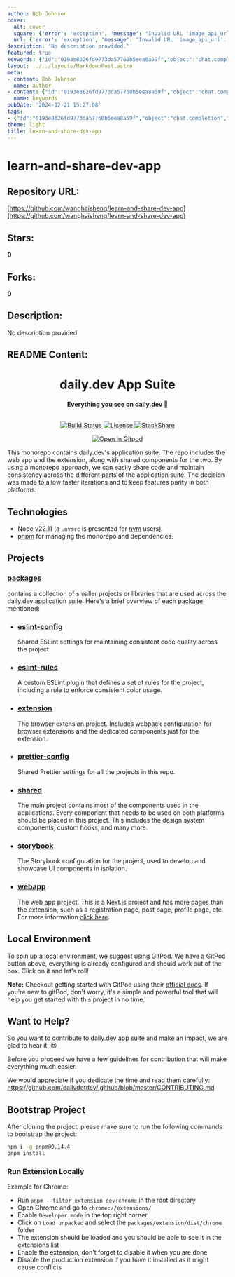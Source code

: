 ```yaml
---
author: Bob Johnson
cover:
  alt: cover
  square: {'error': 'exception', 'message': "Invalid URL 'image_api_url': No scheme supplied. Perhaps you meant https://image_api_url?"}
  url: {'error': 'exception', 'message': "Invalid URL 'image_api_url': No scheme supplied. Perhaps you meant https://image_api_url?"}
description: 'No description provided.'
featured: true
keywords: {"id":"0193e8626fd9773da57760b5eea8a59f","object":"chat.completion","created":1734770585,"model":"Qwen/Qwen2.5-7B-Instruct","choices":[{"index":0,"message":{"role":"assistant","content":"### Keywords\n- daily.dev\n- app suite\n- monorepo\n- web app\n- browser extension\n- shared components\n- build status\n- license\n- stack share\n- gitpod\n- node.js\n- pnpm\n- eslint\n- prettier\n- storybook\n- next.js\n- contribution guidelines\n- open source\n\n### Tags\n- Project Management\n- Open Source\n- Development Tools\n- Web Development\n- Browser Extensions\n- Code Quality\n- Consistency\n- Monorepo Architecture\n- Continuous Integration\n- Contribution Guidelines\n- Local Development\n- Tech Stack\n- Code Sharing"},"finish_reason":"stop"}],"usage":{"prompt_tokens":1184,"completion_tokens":130,"total_tokens":1314},"system_fingerprint":""}
layout: ../../layouts/MarkdownPost.astro
meta:
- content: Bob Johnson
  name: author
- content: {"id":"0193e8626fd9773da57760b5eea8a59f","object":"chat.completion","created":1734770585,"model":"Qwen/Qwen2.5-7B-Instruct","choices":[{"index":0,"message":{"role":"assistant","content":"### Keywords\n- daily.dev\n- app suite\n- monorepo\n- web app\n- browser extension\n- shared components\n- build status\n- license\n- stack share\n- gitpod\n- node.js\n- pnpm\n- eslint\n- prettier\n- storybook\n- next.js\n- contribution guidelines\n- open source\n\n### Tags\n- Project Management\n- Open Source\n- Development Tools\n- Web Development\n- Browser Extensions\n- Code Quality\n- Consistency\n- Monorepo Architecture\n- Continuous Integration\n- Contribution Guidelines\n- Local Development\n- Tech Stack\n- Code Sharing"},"finish_reason":"stop"}],"usage":{"prompt_tokens":1184,"completion_tokens":130,"total_tokens":1314},"system_fingerprint":""}
  name: keywords
pubDate: '2024-12-21 15:27:08'
tags:
- {"id":"0193e8626fd9773da57760b5eea8a59f","object":"chat.completion","created":1734770585,"model":"Qwen/Qwen2.5-7B-Instruct","choices":[{"index":0,"message":{"role":"assistant","content":"### Keywords\n- daily.dev\n- app suite\n- monorepo\n- web app\n- browser extension\n- shared components\n- build status\n- license\n- stack share\n- gitpod\n- node.js\n- pnpm\n- eslint\n- prettier\n- storybook\n- next.js\n- contribution guidelines\n- open source\n\n### Tags\n- Project Management\n- Open Source\n- Development Tools\n- Web Development\n- Browser Extensions\n- Code Quality\n- Consistency\n- Monorepo Architecture\n- Continuous Integration\n- Contribution Guidelines\n- Local Development\n- Tech Stack\n- Code Sharing"},"finish_reason":"stop"}],"usage":{"prompt_tokens":1184,"completion_tokens":130,"total_tokens":1314},"system_fingerprint":""}
theme: light
title: learn-and-share-dev-app
---
```


# learn-and-share-dev-app

## Repository URL: 
[https://github.com/wanghaisheng/learn-and-share-dev-app](https://github.com/wanghaisheng/learn-and-share-dev-app)

## Stars: 
**0**

## Forks: 
**0**

## Description: 
No description provided.

## README Content: 
<div align="center">
  <h1>daily.dev App Suite</h1>
  <strong>Everything you see on daily.dev 👀</strong>
</div>
<br>

<p align="center">
  <a href="https://circleci.com/gh/dailydotdev/apps">
    <img src="https://img.shields.io/circleci/build/github/dailydotdev/apps/**master**.svg" alt="Build Status">
  </a>
  <a href="https://github.com/dailydotdev/apps/blob/master/LICENSE">
    <img src="https://img.shields.io/github/license/dailydotdev/apps.svg" alt="License">
  </a>
  <a href="https://stackshare.io/daily/daily">
    <img src="http://img.shields.io/badge/tech-stack-0690fa.svg?style=flat" alt="StackShare">
  </a>
</p>

<p align="center">
  <a href="https://gitpod.io/#https://github.com/dailydotdev/apps/">
    <img src="https://gitpod.io/button/open-in-gitpod.svg" alt="Open in Gitpod">
  </a>
</p>

This monorepo contains daily.dev's application suite. The repo includes the web app and the extension, along with shared components for the two.
By using a monorepo approach, we can easily share code and maintain consistency across the different parts of the application suite.
The decision was made to allow faster iterations and to keep features parity in both platforms.

## Technologies

- Node v22.11 (a `.nvmrc` is presented for [nvm](https://github.com/nvm-sh/nvm) users).
- [pnpm](https://pnpm.io/workspaces) for managing the monorepo and dependencies.

## Projects

### [packages](https://github.com/dailydotdev/apps/tree/main/packages)
contains a collection of smaller projects or libraries that are used across the daily.dev application suite. Here's a brief overview of each package mentioned:

- ### [eslint-config](https://github.com/dailydotdev/apps/tree/main/packages/eslint-config)
  Shared ESLint settings for maintaining consistent code quality across the project.

- ### [eslint-rules](https://github.com/dailydotdev/apps/tree/main/packages/eslint-rules)
  A custom ESLint plugin that defines a set of rules for the project, including a rule to enforce consistent color usage.

- ### [extension](https://github.com/dailydotdev/apps/tree/main/packages/extension)

  The browser extension project. Includes webpack configuration for browser extensions and the dedicated components just for the extension.

- ### [prettier-config](https://github.com/dailydotdev/apps/tree/main/packages/prettier-config)

  Shared Prettier settings for all the projects in this repo.

- ### [shared](https://github.com/dailydotdev/apps/tree/main/packages/shared)

  The main project contains most of the components used in the applications. Every component that needs to be used on both platforms should be placed in this project. This includes the design system components, custom hooks, and many more.

- ### [storybook](https://github.com/dailydotdev/apps/tree/main/packages/storybook)
  The Storybook configuration for the project, used to develop and showcase UI components in isolation.

- ### [webapp](https://github.com/dailydotdev/apps/tree/master/packages/webapp)

  The web app project. This is a Next.js project and has more pages than the extension, such as a registration page, post page, profile page, etc. For more information [click here](https://github.com/dailydotdev/apps/tree/master/packages/webapp).

## Local Environment
  To spin up a local environment, we suggest using GitPod. We have a GitPod button above, everything is already configured and should work out of the box. Click on it and let's roll!

  **Note:** Checkout getting started with GitPod using their [official docs](https://www.gitpod.io/docs/introduction/getting-started). If you're new to gitPod, don't worry, it's a simple and powerful tool that will help you get started with this project in no time.


## Want to Help?

So you want to contribute to daily.dev app suite and make an impact, we are glad to hear it. :heart_eyes:

Before you proceed we have a few guidelines for contribution that will make everything much easier.

We would appreciate if you dedicate the time and read them carefully:
https://github.com/dailydotdev/.github/blob/master/CONTRIBUTING.md

## Bootstrap Project

After cloning the project, please make sure to run the following commands to bootstrap the project:

```bash
npm i -g pnpm@9.14.4
pnpm install
```

### Run Extension Locally

Example for Chrome:

- Run `pnpm --filter extension dev:chrome` in the root directory
- Open Chrome and go to `chrome://extensions/`
- Enable `Developer mode` in the top right corner
- Click on `Load unpacked` and select the `packages/extension/dist/chrome` folder
- The extension should be loaded and you should be able to see it in the extensions list
- Enable the extension, don't forget to disable it when you are done
- Disable the production extension if you have it installed as it might cause conflicts


